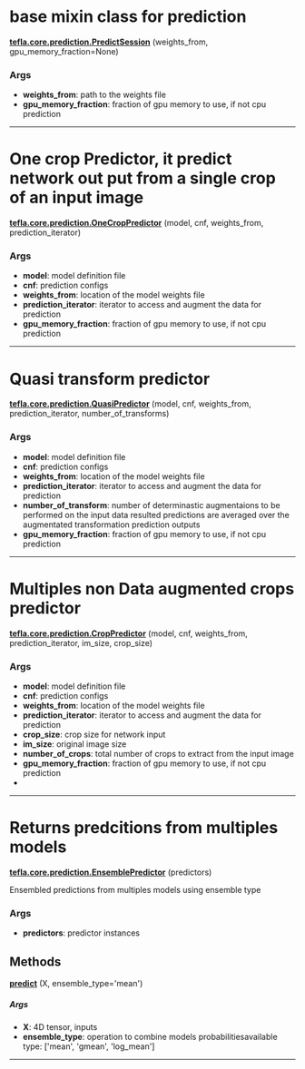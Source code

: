 # base mixin class for prediction

<span class="extra_h1"><span style="color:black;"><a href=https://github.com/n3011/tefla/blob/master/tefla/core/prediction.py#L14 target="_blank"><b>tefla.core.prediction.PredictSession</b></a></span>  (weights_from,  gpu_memory_fraction=None)</span>

<h3>Args</h3>


 - **weights_from**: path to the weights file
 - **gpu_memory_fraction**: fraction of gpu memory to use, if not cpu prediction

 --------- 

# One crop Predictor, it predict network out put from a single crop of an input image

<span class="extra_h1"><span style="color:black;"><a href=https://github.com/n3011/tefla/blob/master/tefla/core/prediction.py#L46 target="_blank"><b>tefla.core.prediction.OneCropPredictor</b></a></span>  (model,  cnf,  weights_from,  prediction_iterator)</span>

<h3>Args</h3>


 - **model**: model definition file
 - **cnf**: prediction configs
 - **weights_from**: location of the model weights file
 - **prediction_iterator**: iterator to access and augment the data for prediction
 - **gpu_memory_fraction**: fraction of gpu memory to use, if not cpu prediction

 --------- 

# Quasi transform predictor

<span class="extra_h1"><span style="color:black;"><a href=https://github.com/n3011/tefla/blob/master/tefla/core/prediction.py#L86 target="_blank"><b>tefla.core.prediction.QuasiPredictor</b></a></span>  (model,  cnf,  weights_from,  prediction_iterator,  number_of_transforms)</span>

<h3>Args</h3>


 - **model**: model definition file
 - **cnf**: prediction configs
 - **weights_from**: location of the model weights file
 - **prediction_iterator**: iterator to access and augment the data for prediction
 - **number_of_transform**: number of determinastic augmentaions to be performed on the input data
resulted predictions are averaged over the augmentated transformation prediction outputs
 - **gpu_memory_fraction**: fraction of gpu memory to use, if not cpu prediction

 --------- 

# Multiples non Data augmented crops predictor

<span class="extra_h1"><span style="color:black;"><a href=https://github.com/n3011/tefla/blob/master/tefla/core/prediction.py#L124 target="_blank"><b>tefla.core.prediction.CropPredictor</b></a></span>  (model,  cnf,  weights_from,  prediction_iterator,  im_size,  crop_size)</span>

<h3>Args</h3>


 - **model**: model definition file
 - **cnf**: prediction configs
 - **weights_from**: location of the model weights file
 - **prediction_iterator**: iterator to access and augment the data for prediction
 - **crop_size**: crop size for network input
 - **im_size**: original image size
 - **number_of_crops**: total number of crops to extract from the input image
 - **gpu_memory_fraction**: fraction of gpu memory to use, if not cpu prediction
 - 

 --------- 

# Returns predcitions from multiples models

<span class="extra_h1"><span style="color:black;"><a href=https://github.com/n3011/tefla/blob/master/tefla/core/prediction.py#L159 target="_blank"><b>tefla.core.prediction.EnsemblePredictor</b></a></span>  (predictors)</span>

Ensembled predictions from multiples models using ensemble type

<h3>Args</h3>


 - **predictors**: predictor instances

<h2>Methods</h2>

 <span class="hr_large"></span> 



<span class="extra_h2"><span style="color:black;"><a href=https://github.com/n3011/tefla/blob/master/tefla/core/prediction.py#L171 target="_blank"><b>predict</b></a></span>  (X,  ensemble_type='mean')</span>

<h5>Args</h5>


 - **X**: 4D tensor, inputs
 - **ensemble_type**: operation to combine models probabilitiesavailable type: ['mean', 'gmean', 'log_mean']

 --------- 


